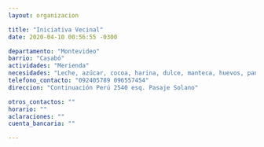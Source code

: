 ```yaml
---
layout: organizacion

title: "Iniciativa Vecinal"
date: 2020-04-10 00:56:55 -0300

departamento: "Montevideo"
barrio: "Casabó"
actividades: "Merienda"
necesidades: "Leche, azúcar, cocoa, harina, dulce, manteca, huevos, pan, galletitas, etc."
telefono_contacto: "092405789 096557454"
direccion: "Continuación Perú 2540 esq. Pasaje Solano"

otros_contactos: ""
horario: ""
aclaraciones: ""
cuenta_bancaria: ""

---
```

